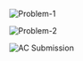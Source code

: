 ![Problem-1](https://github.com/user-attachments/assets/92c1659c-b0a0-46bf-9f54-729ad6e789ae)

![Problem-2](https://github.com/user-attachments/assets/0424e71a-616b-4ea0-b581-6476db9f57e6)

![AC Submission](https://github.com/user-attachments/assets/b4065a3a-4496-471b-b838-b5074681d842)
